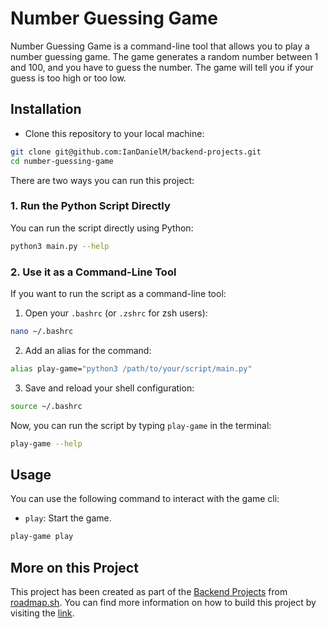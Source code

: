 # Number Guessing Game

Number Guessing Game is a command-line tool that allows you to play a number guessing game. The game generates a random number between 1 and 100, and you have to guess the number. The game will tell you if your guess is too high or too low.

## Installation

- Clone this repository to your local machine:

```bash
git clone git@github.com:IanDanielM/backend-projects.git
cd number-guessing-game
```

There are two ways you can run this project:

### 1. Run the Python Script Directly

You can run the script directly using Python:

```bash
python3 main.py --help
```

### 2. Use it as a Command-Line Tool

If you want to run the script as a command-line tool:

1. Open your `.bashrc` (or `.zshrc` for zsh users):

```bash
nano ~/.bashrc
```

2. Add an alias for the command:

```bash
alias play-game="python3 /path/to/your/script/main.py"
```

3. Save and reload your shell configuration:

```bash
source ~/.bashrc
```

Now, you can run the script by typing `play-game` in the terminal:

```bash
play-game --help
```

## Usage

You can use the following command to interact with the game cli:

- `play`: Start the game.

```bash
play-game play
```

## More on this Project

This project has been created as part of the [Backend Projects](https://roadmap.sh/projects/number-guessing-game) from [roadmap.sh](https://roadmap.sh/). You can find more information on how to build this project by visiting the [link](https://roadmap.sh/projects/number-guessing-game).
